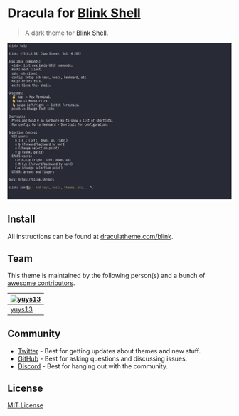 # Dracula for [Blink Shell](https://blink.sh)

> A dark theme for [Blink Shell](https://blink.sh).

![Screenshot](./screenshot.png)

## Install

All instructions can be found at [draculatheme.com/blink](https://draculatheme.com/blink).

## Team

This theme is maintained by the following person(s) and a bunch of [awesome contributors](https://github.com/dracula/blink/graphs/contributors).

| [![yuys13](https://avatars.githubusercontent.com/u/29335192?v=3&s=70)](https://github.com/yuys13) |
| ---------------------------------------------------------------------------------------- |
| [yuys13](https://github.com/yuys13)                                               |

## Community

- [Twitter](https://twitter.com/draculatheme) - Best for getting updates about themes and new stuff.
- [GitHub](https://github.com/dracula/dracula-theme/discussions) - Best for asking questions and discussing issues.
- [Discord](https://draculatheme.com/discord-invite) - Best for hanging out with the community.

## License

[MIT License](./LICENSE)
